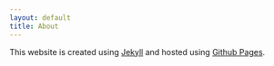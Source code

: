 ```yaml
---
layout: default
title: About
---
```


This website is created using [Jekyll](https://jekyllrb.com/) and hosted using [Github Pages](https://pages.github.com/).